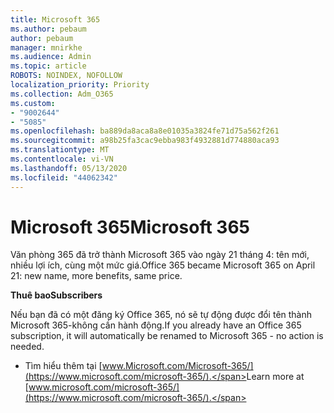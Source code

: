 ```yaml
---
title: Microsoft 365
ms.author: pebaum
author: pebaum
manager: mnirkhe
ms.audience: Admin
ms.topic: article
ROBOTS: NOINDEX, NOFOLLOW
localization_priority: Priority
ms.collection: Adm_O365
ms.custom:
- "9002644"
- "5085"
ms.openlocfilehash: ba889da8aca8a8e01035a3824fe71d75a562f261
ms.sourcegitcommit: a98b25fa3cac9ebba983f4932881d774880aca93
ms.translationtype: MT
ms.contentlocale: vi-VN
ms.lasthandoff: 05/13/2020
ms.locfileid: "44062342"
---
```

# <a name="microsoft-365"></a><span data-ttu-id="7f4c2-102">Microsoft 365</span><span class="sxs-lookup"><span data-stu-id="7f4c2-102">Microsoft 365</span></span>

<span data-ttu-id="7f4c2-103">Văn phòng 365 đã trở thành Microsoft 365 vào ngày 21 tháng 4: tên mới, nhiều lợi ích, cùng một mức giá.</span><span class="sxs-lookup"><span data-stu-id="7f4c2-103">Office 365 became Microsoft 365 on April 21: new name, more benefits, same price.</span></span>

<span data-ttu-id="7f4c2-104">**Thuê bao**</span><span class="sxs-lookup"><span data-stu-id="7f4c2-104">**Subscribers**</span></span>

<span data-ttu-id="7f4c2-105">Nếu bạn đã có một đăng ký Office 365, nó sẽ tự động được đổi tên thành Microsoft 365-không cần hành động.</span><span class="sxs-lookup"><span data-stu-id="7f4c2-105">If you already have an Office 365 subscription, it will automatically be renamed to Microsoft 365 - no action is needed.</span></span>

- <span data-ttu-id="7f4c2-106">Tìm hiểu thêm tại [www.Microsoft.com/Microsoft-365/](https://www.microsoft.com/microsoft-365/).</span><span class="sxs-lookup"><span data-stu-id="7f4c2-106">Learn more at [www.microsoft.com/microsoft-365/](https://www.microsoft.com/microsoft-365/).</span></span>
